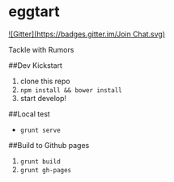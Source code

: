 eggtart
=======
[![Gitter](https://badges.gitter.im/Join Chat.svg)](https://gitter.im/code4hk/eggtart?utm_source=badge&utm_medium=badge&utm_campaign=pr-badge&utm_content=badge)

Tackle with Rumors

##Dev Kickstart
1. clone this repo
2. `npm install && bower install`
3. start develop!

##Local test
- `grunt serve`

##Build to Github pages
1. `grunt build`
2. `grunt gh-pages`
